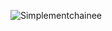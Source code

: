 ![Simplementchainee](https://media.geeksforgeeks.org/wp-content/cdn-uploads/gq/2013/03/Linkedlist.png)
